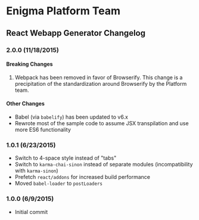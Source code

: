 # Enigma Platform Team
## React Webapp Generator Changelog

### 2.0.0 (11/18/2015)
#### Breaking Changes

1. Webpack has been removed in favor of Browserify. This change is a precipitation of the standardization around Browserify by the Platform team.

#### Other Changes

- Babel (via `babelify`) has been updated to v6.x
- Rewrote most of the sample code to assume JSX transpilation and use more ES6 functionality


### 1.0.1 (6/23/2015)

- Switch to 4-space style instead of "tabs"
- Switch to `karma-chai-sinon` instead of separate modules (incompatibility with `karma-sinon`)
- Prefetch `react/addons` for increased build performance
- Moved `babel-loader` to `postLoaders`


### 1.0.0 (6/9/2015)

- Initial commit
